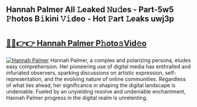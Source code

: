 ## Hannah Palmer All 𝙻eaked 𝙽u𝚍es - Part-5w5 𝙿hotos B𝚒kini 𝚅𝚒deo - Hot 𝙿art 𝙻eaks uwj3p

# <h2><a href="http://ld0i3n.urlbe.top/?page=Hannah+Palmer">🔗🔗👉👉 Hannah Palmer P𝚑oto𝚜Vid𝚎o</a></h2>

[![Hannah Palmer](https://i.imgur.com/eBuTRDB.gif)](http://ld0i3n.urlbe.top/?page=Hannah+Palmer)
Hannah Palmer, a complex and polarizing persona, eludes easy comprehension. Her pioneering use of digital media has enthralled and infuriated observers, sparking discussions on artistic expression, self-representation, and the evolving nature of online communities. Regardless of what lies ahead, her significance in shaping the digital landscape is undeniable. Fueled by an unyielding resolve and undeniable enchantment, Hannah Palmer progress in the digital realm is unrelenting.
